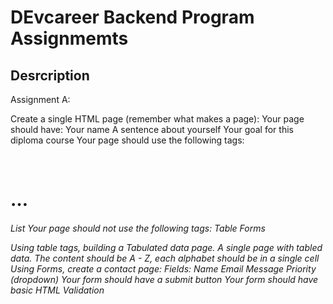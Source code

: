 # DEvcareer Backend Program Assignmemts

## Desrcription

Assignment A:

Create a single HTML page (remember what makes a page):
Your page should have:
Your name
A sentence about yourself
Your goal for this diploma course
Your page should use the following tags:
<b>
<p>
<br>
<h1> … <h6>
List
Your page should not use the following tags:
Table
Forms

Using table tags, building a Tabulated data page.  A single page with tabled data.
The content should be A - Z, each alphabet should be in a single cell
Using Forms, create a contact page:
Fields:
Name
Email
Message
Priority (dropdown)
Your form should have a submit button
Your form should have basic HTML Validation
